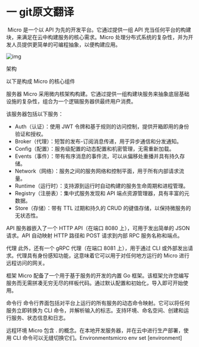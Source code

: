 # 一 git原文翻译

​	Micro 是一个以 API 为先的开发平台。它通过提供一组 API 充当任何平台的构建块，来满足在云中构建服务的核心需求。Micro 处理分布式系统的复杂性，并为开发人员提供更简单的可编程抽象，以便构建应用。

![img](https://camo.githubusercontent.com/ab98e66a7eeae4b1fb86e1435b16c7291ec8ded69febdeacff727b046dc29ab5/68747470733a2f2f6d6963726f2e6465762f696d616765732f6d6963726f2e706e673f763d31)


架构 

以下是构成 Micro 的核心组件

服务器 Micro 采用微内核架构构建。它通过提供一组构建块服务来抽象底层基础设施的复杂性，组合为一个逻辑服务器供最终用户消费。

该服务器包括以下服务：

- Auth（认证）：使用 JWT 令牌和基于规则的访问控制，提供开箱即用的身份验证和授权。
- Broker（代理）：短暂的发布-订阅消息传递，用于异步通信和分发通知。
- Config（配置）：服务级配置的动态配置和机密管理，无需重新加载。
- Events（事件）：带有有序消息的事件流，可以从偏移处重播并具有持久存储。
- Network（网络）：服务之间的服务网络和控制平面，用于所有内部请求流量。
- Runtime（运行时）：支持源到运行时自动构建的服务生命周期和进程管理。
- Registry（注册表）：集中式服务发现和 API 端点资源管理器，具有丰富的元数据。
- Store（存储）：带有 TTL 过期和持久的 CRUD 的键值存储，以保持微服务的无状态性。

API 服务器嵌入了一个 HTTP API（在端口 8080 上），可用于发出简单的 JSON 请求。API 自动映射 HTTP 路径和 POST 请求到内部 RPC 服务名称和端点。

代理 此外，还有一个 gRPC 代理（在端口 8081 上），用于通过 CLI 或外部发出请求。代理具有身份感知功能，这意味着它可以用于对任何地方运行的 Micro 进行远程访问的网关。

框架 Micro 配备了一个用于基于服务的开发的内置 Go 框架。该框架允许您编写服务而无需拼凑无穷无尽的样板代码。通过默认配置和初始化，导入即可开始使用。

命令行 命令行界面包括对平台上运行的所有服务的动态命令映射。它可以将任何服务立即转换为 CLI 命令，并解析输入的标志。支持环境、命名空间、创建和运行服务、状态信息和日志。

远程环境 Micro 包含 . 的概念。在本地开发服务器，并在云中进行生产部署，使用 CLI 命令可以无缝切换它们。Environmentsmicro env set [environment]